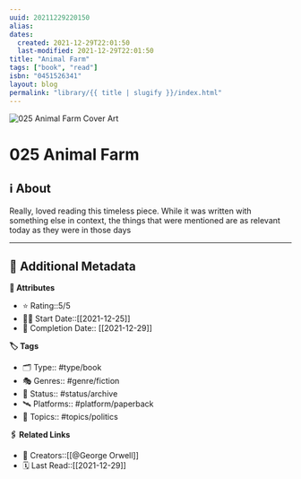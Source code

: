 ```yaml
---
uuid: 20211229220150
alias:
dates:
  created: 2021-12-29T22:01:50
  last-modified: 2021-12-29T22:01:50
title: "Animal Farm"
tags: ["book", "read"]
isbn: "0451526341"
layout: blog
permalink: "library/{{ title | slugify }}/index.html"
---
```


![025 Animal Farm Cover Art](https://i.gr-assets.com/images/S/compressed.photo.goodreads.com/books/1325861570l/170448.jpg)

# 025 Animal Farm

## ℹ️ About

Really, loved reading this timeless piece. While it was written with something else in context, the things that were mentioned are as relevant today as they were in those days

---

## 📇 Additional Metadata

**🧰 Attributes**

- ⭐ Rating::5/5
- 🏃‍♂️ Start Date::[[2021-12-25]]
- 📆 Completion Date:: [[2021-12-29]]

**🏷 Tags**

- 🗂 Type:: #type/book
- 🎭 Genres:: #genre/fiction
- 🏁 Status:: #status/archive
- 🛰 Platforms:: #platform/paperback
- 💬 Topics:: #topics/politics

**🖇️ Related Links**

- 👤 Creators::[[@George Orwell]]
- 🗓️ Last Read::[[2021-12-29]]
